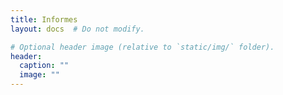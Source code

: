 ```yaml
---
title: Informes
layout: docs  # Do not modify.

# Optional header image (relative to `static/img/` folder).
header:
  caption: ""
  image: ""
---
```

